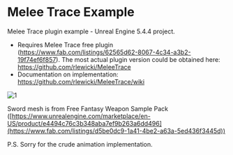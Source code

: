 # Melee Trace Example

Melee Trace plugin example - Unreal Engine 5.4.4 project.

* Requires Melee Trace free plugin (https://www.fab.com/listings/62565d62-8067-4c34-a3b2-19f74ef6f857). The most actual plugin version could be obtained here: https://github.com/rlewicki/MeleeTrace
* Documentation on implementation: https://github.com/rlewicki/MeleeTrace/wiki

![1](https://github.com/rlewicki/MeleeTrace/assets/287909/e465de1a-4290-4027-8a45-efd52a9f9f00)

Sword mesh is from Free Fantasy Weapon Sample Pack ([https://www.unrealengine.com/marketplace/en-US/product/e4494c76c3b348aba7ef9b263a6dd496](https://www.fab.com/listings/d5be0dc9-1a41-4be2-a63a-5ed436f3445d))

P.S. Sorry for the crude animation implementation.
